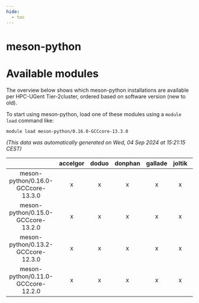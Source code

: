 ```yaml
---
hide:
  - toc
---
```


meson-python
============

# Available modules


The overview below shows which meson-python installations are available per HPC-UGent Tier-2cluster, ordered based on software version (new to old).

To start using meson-python, load one of these modules using a `module load` command like:

```shell
module load meson-python/0.16.0-GCCcore-13.3.0
```

*(This data was automatically generated on Wed, 04 Sep 2024 at 15:21:15 CEST)*  

| |accelgor|doduo|donphan|gallade|joltik|shinx|skitty|
| :---: | :---: | :---: | :---: | :---: | :---: | :---: | :---: |
|meson-python/0.16.0-GCCcore-13.3.0|x|x|x|x|x|x|x|
|meson-python/0.15.0-GCCcore-13.2.0|x|x|x|x|x|x|x|
|meson-python/0.13.2-GCCcore-12.3.0|x|x|x|x|x|x|x|
|meson-python/0.11.0-GCCcore-12.2.0|x|x|x|x|x|x|x|
